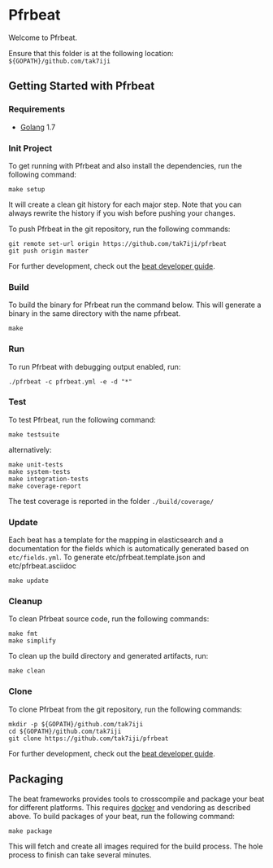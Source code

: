 # Pfrbeat

Welcome to Pfrbeat.

Ensure that this folder is at the following location:
`${GOPATH}/github.com/tak7iji`

## Getting Started with Pfrbeat

### Requirements

* [Golang](https://golang.org/dl/) 1.7

### Init Project
To get running with Pfrbeat and also install the
dependencies, run the following command:

```
make setup
```

It will create a clean git history for each major step. Note that you can always rewrite the history if you wish before pushing your changes.

To push Pfrbeat in the git repository, run the following commands:

```
git remote set-url origin https://github.com/tak7iji/pfrbeat
git push origin master
```

For further development, check out the [beat developer guide](https://www.elastic.co/guide/en/beats/libbeat/current/new-beat.html).

### Build

To build the binary for Pfrbeat run the command below. This will generate a binary
in the same directory with the name pfrbeat.

```
make
```


### Run

To run Pfrbeat with debugging output enabled, run:

```
./pfrbeat -c pfrbeat.yml -e -d "*"
```


### Test

To test Pfrbeat, run the following command:

```
make testsuite
```

alternatively:
```
make unit-tests
make system-tests
make integration-tests
make coverage-report
```

The test coverage is reported in the folder `./build/coverage/`

### Update

Each beat has a template for the mapping in elasticsearch and a documentation for the fields
which is automatically generated based on `etc/fields.yml`.
To generate etc/pfrbeat.template.json and etc/pfrbeat.asciidoc

```
make update
```


### Cleanup

To clean  Pfrbeat source code, run the following commands:

```
make fmt
make simplify
```

To clean up the build directory and generated artifacts, run:

```
make clean
```


### Clone

To clone Pfrbeat from the git repository, run the following commands:

```
mkdir -p ${GOPATH}/github.com/tak7iji
cd ${GOPATH}/github.com/tak7iji
git clone https://github.com/tak7iji/pfrbeat
```


For further development, check out the [beat developer guide](https://www.elastic.co/guide/en/beats/libbeat/current/new-beat.html).


## Packaging

The beat frameworks provides tools to crosscompile and package your beat for different platforms. This requires [docker](https://www.docker.com/) and vendoring as described above. To build packages of your beat, run the following command:

```
make package
```

This will fetch and create all images required for the build process. The hole process to finish can take several minutes.
